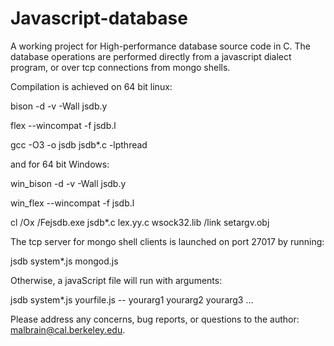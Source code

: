 Javascript-database
===================

A working project for High-performance database source code in C.  The database operations are performed directly from a javascript dialect program, or over tcp connections from mongo shells.

Compilation is achieved on 64 bit linux:

bison -d -v -Wall jsdb.y

flex --wincompat -f jsdb.l

gcc -O3 -o jsdb jsdb*.c -lpthread

and for 64 bit Windows:

win_bison -d -v -Wall jsdb.y

win_flex --wincompat -f jsdb.l

cl /Ox /Fejsdb.exe jsdb*.c lex.yy.c wsock32.lib /link setargv.obj

The tcp server for mongo shell clients is launched on port 27017 by running:

jsdb system*.js mongod.js

Otherwise, a javaScript file will run with arguments:

jsdb system*.js yourfile.js -- yourarg1 yourarg2 yourarg3 ...

Please address any concerns, bug reports, or questions to the author: malbrain@cal.berkeley.edu.

